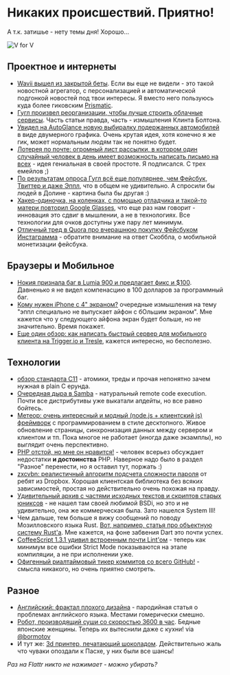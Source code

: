 # Никаких происшествий. Приятно!

А т.к. затишье - нету темы дня! Хорошо...

![V for V](/images/posts/v-for-vendetta.jpg)

## Проектное и интернеты
* [Wavii вышел из закрытой беты](https://wavii.com). Если вы еще не видели - это такой новостной агрегатор, с персонализацией и автоматической подгонкой новостей под твои интересы. Я вместо него пользуюсь куда более гиковским [Prismatic](http://getprismatic.com/).
* [Гугл произвел реорганизации, чтобы лучше строить облачные сервисы](http://blogs.wsj.com/cio/2012/04/09/google-organizational-changes-cloud-the-future-of-apps/). Часть статьи правда, часть - измышления Клинта Болтона.
* [Увидел на AutoGlance новую выбиралку подержанных автомобилей](http://autoglance.com/search/#1,9,75,10003,0,999999,0,999999,1-2-3-4-5-6-7-8-9-10-11) в виде двумерного графика. Очень крутая идея, хотя конечно я же гик, может нормальным людям так не понятно будет.
* [Лотерея по почте: огромный лист рассылки, в котором один случайный человек в день имеет возможность написать письмо на всех](http://thelistserve.com/) - идея гениальная в своей простоте. Я подписался. С трех емейлов ;)
* [По результатам опроса Гугл всё еще популярнее, чем Фейсбук, Твиттер и даже Эппл](http://www.theatlantic.com/technology/archive/2012/04/poll-googles-more-popular-than-facebook-twitter-and-even-apple/255617/), что в общем не удивительно. А спросили бы людей в Долине - картина была бы другая :)
* [Хакер-одиночка, на коленках, с помощью отладчика и такой-то матери повторил Google Glasses](http://thenextweb.com/shareables/2012/04/10/think-googles-project-glass-is-sci-fi-this-developer-hacked-it-together-with-existing-parts/?awesm=tnw.to_1DzFX), что еще раз нам говорит - инновация это сдвиг в мышлении, а не в технологиях. Все технологии для очков доступны уже пару лет минимум.
* [Отличный тред в Quora про вчерашнюю покупку Фейсбуком Инстаграмма](http://www.quora.com/Facebook-Instagram-Acquisition-April-2012/What-was-it-about-Instagram-that-made-it-worth-a-1B-acquisition-by-Facebook#ans1135602) - обратите внимание на ответ Скоббла, о мобильной монетизации фейсбука.

## Браузеры и Мобильное
* [Нокия признала баг в Lumia 900 и предлагает фикс и $100](http://allthingsd.com/20120410/nokia-confirms-lumia-900-software-glitch-has-fix-and-giving-buyers-100-credit/). Давненько я не видел компенасцию в 100 долларов за программный баг.
* [Кому нужен iPhone с 4" экраном?](http://www.intomobile.com/2012/04/10/wait-minute-4inch-iphone-5-even-necessary/) очередные измышления на тему "эппл специально не выпускает айфон с бОльшим экраном". Мне кажется что у следующего айфона экран будет больше, но не значительно. Время покажет.
* [Еще один обзор: как написать быстрый сервер для мобильного клиента на Trigger.io и Tresle](https://www.trestleapp.com/blog/creating-fast-mobile-clients-using-trigger-io-and-trestle-s-chain-server), кажется интересно, но бесполезно.

## Технологии
* [обзор стандарта C11](http://drdobbs.com/cpp/232800444) - атомики, треды и прочая непонятно зачем нужная в plain C ерунда.
* [Очередная дыра в Samba](http://lwn.net/Articles/491516/) - натуральный remote code execution. Почти все дистрибутивы уже выкатали апдейты, но все равно бойтесь.
* [Метеор: очень интересный и модный (node.js + клиентский js) фреймворк](http://www.meteor.com/) с программированием в стиле десктопного. Живое обновление страницы, синхронизация данных между сервером и клиентом и тп. Пока многое не работает (иногда даже экзамплы), но выглядит очень перспективно.
* [PHP отстой, но мне он нравится!](http://blog.ircmaxell.com/2012/04/php-sucks-but-i-like-it.html) - человек всерьез обсуждает недостатки **и достоинства** PHP. Наверное надо было в раздел "Разное" перенести, но я оставил тут, поржать :)
* [zxcvbn: реалистичный алгоритм подсчета сложности пароля](http://tech.dropbox.com/?p=165) от ребят из Dropbox. Хорошая клиентская библиотека без всяких зависимостей, простая но действительно очень похожая на правду.
* [Удивительный архив с частями исходных текстов и скриптов старых юниксов](http://minnie.tuhs.org/cgi-bin/utree.pl) - не нашел там своей любимой BSDi, но это и не удивительно, она же коммерческая была. Зато нашелся System III!
* Чем дальше, тем больше я вижу сообщений по поводу Мозилловского языка Rust. [Вот, например, статья про объектную систему Rust'а](http://smallcultfollowing.com/babysteps/blog/2012/04/09/rusts-object-system/). Мне кажется, на фоне забвения Dart это почти успех.
* [CoffeeScript 1.3.1 удивил встроенным почти Lint'ом](http://coffeescript.org/#changelog) - теперь как минимум все ошибки Strict Mode показываются на этапе компиляции, а не при исполнении уже.
* [Офигенный риалтаймовый тикер коммитов со всего GitHub!](http://githubbub.com/) - смысла никакого, но очень приятно смотреть.

## Разное
* [Английский: фрактал плохого дизайна](http://robertelwell.info/blog/english-fractal/) - пародийная статья о проблемах английского языка. Местами гомерически смешно.
* [Робот, производящий суши со скоростью 3600 в час](http://www.wired.com/gadgetlab/2012/04/sushibot/). Бедные японские женщины. Теперь их вытеснили даже с кухни! via [@bormotov](http://twitter.com/bormotov)
* И тут же: [3d принтер, печатающий шоколадом](http://www.engadget.com/2012/04/08/chocolate-printer-to-hit-ebay-in-april/). Действительно жаль что чуваки опоздали к Пасхе, у них были все шансы!

*Раз на Flattr никто не нажимает - можно убирать?*
